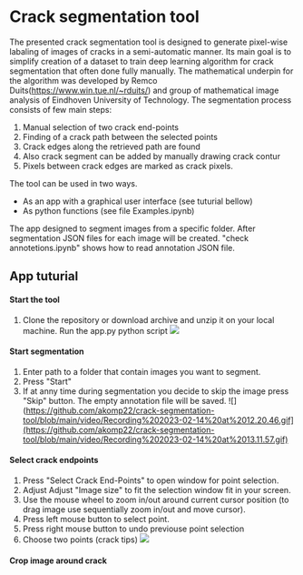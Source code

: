 # Crack segmentation tool

The presented crack segmentation tool is designed to generate pixel-wise labaling of images of cracks in a semi-automatic manner. Its main goal is to simplify creation of a dataset to train deep learning algorithm for crack segmentation that often done fully manually. The mathematical underpin for the algorithm was developed by Remco Duits(https://www.win.tue.nl/~rduits/) and group of mathematical image analysis of Eindhoven University of Technology.
The segmentation process consists of few main steps:
1. Manual selection of two crack end-points
2. Finding of a crack path between the selected points
3. Crack edges along the retrieved path are found
4. Also crack segment can be added by manually drawing crack contur
5. Pixels between crack edges are marked as crack pixels.

The tool can be used in two ways. 
 - As an app with a graphical user interface (see tuturial bellow)
 - As python functions (see file Examples.ipynb)

The app designed to segment images from a specific folder. After segmentation JSON files for each image will be created. "check annotetions.ipynb" shows how to read annotation JSON file.

## App tuturial

#### Start the tool
1. Clone the repository or download archive and unzip it on your local machine. Run the app.py python script
![](https://github.com/akomp22/crack-segmentation-tool/blob/main/video/Recording%202023-02-14%20at%2012.20.46.gif)

#### Start segmentation
1. Enter path to a folder that contain images you want to segment. 
2. Press "Start"
3. If at anny time during segmentation you decide to skip the image press "Skip" button. The empty annotation file will be saved.
![](https://github.com/akomp22/crack-segmentation-tool/blob/main/video/Recording%202023-02-14%20at%2012.20.46.gif](https://github.com/akomp22/crack-segmentation-tool/blob/main/video/Recording%202023-02-14%20at%2013.11.57.gif)

#### Select crack endpoints
1. Press "Select Crack End-Points" to open window for point selection. 
2. Adjust Adjust "Image size" to fit the selection window fit in your screen. 
3. Use the mouse wheel to zoom in/out around current cursor position (to drag image use sequentially zoom in/out and move cursor).
4. Press left mouse button to select point.
5. Press right mouse button to undo previouse point selection
6. Choose two points (crack tips)
![](https://github.com/akomp22/crack-segmentation-tool/blob/main/video/Recording%202023-02-14%20at%2013.36.56.gif)

#### Crop image around crack



